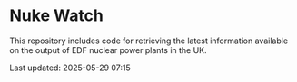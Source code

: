 # Nuke Watch

This repository includes code for retrieving the latest information available on the output of EDF nuclear power plants in the UK.

Last updated: 2025-05-29 07:15